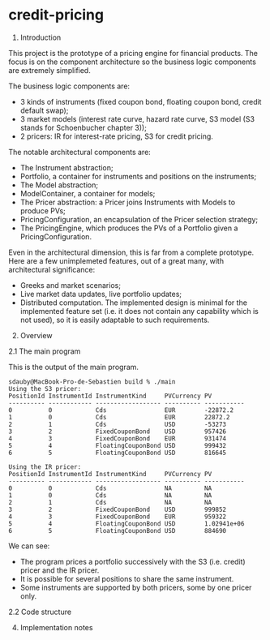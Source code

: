 # credit-pricing

1. Introduction

This project is the prototype of a pricing engine for financial products.
The focus is on the component architecture so the business logic components are extremely simplified.

The business logic components are:
* 3 kinds of instruments (fixed coupon bond, floating coupon bond, credit default swap);
* 3 market models (interest rate curve, hazard rate curve, S3 model (S3 stands for Schoenbucher chapter 3));
* 2 pricers: IR for interest-rate pricing, S3 for credit pricing.

The notable architectural components are:
* The Instrument abstraction;
* Portfolio, a container for instruments and positions on the instruments;
* The Model abstraction;
* ModelContainer, a container for models;
* The Pricer abstraction: a Pricer joins Instruments with Models to produce PVs;
* PricingConfiguration, an encapsulation of the Pricer selection strategy;
* The PricingEngine, which produces the PVs of a Portfolio given a PricingConfiguration.

Even in the architectural dimension, this is far from a complete prototype.
Here are a few unimplemeted features, out of a great many, with architectural significance:
* Greeks and market scenarios;
* Live market data updates, live portfolio updates;
* Distributed computation.
The implemented design is minimal for the implemented feature set (i.e. it does not contain
any capability which is not used), so it is easily adaptable to such requirements.

2. Overview

2.1 The main program

This is the output of the main program.

```
sdauby@MacBook-Pro-de-Sebastien build % ./main 
Using the S3 pricer:
PositionId InstrumentId InstrumentKind     PVCurrency PV          
---------- ------------ ------------------ ---------- ----------- 
0          0            Cds                EUR        -22872.2    
1          0            Cds                EUR        22872.2     
2          1            Cds                USD        -53273      
3          2            FixedCouponBond    USD        957426      
4          3            FixedCouponBond    EUR        931474      
5          4            FloatingCouponBond USD        999432      
6          5            FloatingCouponBond USD        816645      

Using the IR pricer:
PositionId InstrumentId InstrumentKind     PVCurrency PV          
---------- ------------ ------------------ ---------- ----------- 
0          0            Cds                NA         NA          
1          0            Cds                NA         NA          
2          1            Cds                NA         NA          
3          2            FixedCouponBond    USD        999852      
4          3            FixedCouponBond    EUR        959322      
5          4            FloatingCouponBond USD        1.02941e+06 
6          5            FloatingCouponBond USD        884690      
```

We can see:
* The program prices a portfolio successively with the S3 (i.e. credit) pricer and the IR pricer.
* It is possible for several positions to share the same instrument.
* Some instruments are supported by both pricers, some by one pricer only.

2.2 Code structure




4. Implementation notes

